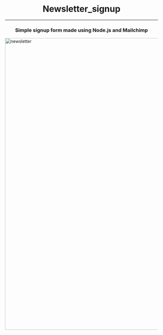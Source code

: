 <div align="center"><h1>Newsletter_signup</h1></div>
<hr />
<div align="center"><h3>Simple signup form made using Node.js and Mailchimp</h3></div>
<img width="960" alt="newsletter" src="https://user-images.githubusercontent.com/69676190/183248203-af0d6b4a-fd9c-472a-8c1b-512ce6dc59b8.PNG">
